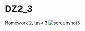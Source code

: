# DZ2_3
Homework 2, task 3
![screenshot3](https://user-images.githubusercontent.com/30217864/28986531-0ab98a34-7970-11e7-8cfa-bf9372bc2a54.jpg)
